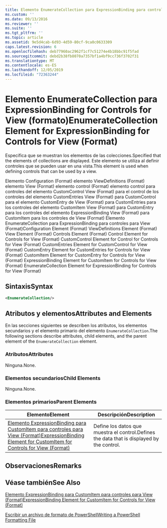 ```yaml
---
title: Elemento EnumerateCollection para ExpressionBinding para controles para View (Format) | Microsoft Docs
ms.custom: ''
ms.date: 09/13/2016
ms.reviewer: ''
ms.suite: ''
ms.tgt_pltfrm: ''
ms.topic: article
ms.assetid: 9e5d4cab-6d93-4d59-80cf-9ca0c0633309
caps.latest.revision: 6
ms.openlocfilehash: deb77960ac2962f1cf7c51274e4b18bbc91f5fad
ms.sourcegitcommit: debd2b38fb8070a7357bf1a4bf9cc736f3702f31
ms.translationtype: MT
ms.contentlocale: es-ES
ms.lasthandoff: 12/05/2019
ms.locfileid: "72363244"
---
```

# <a name="enumeratecollection-element-for-expressionbinding-for-controls-for-view-format"></a><span data-ttu-id="f3fc3-102">Elemento EnumerateCollection para ExpressionBinding for Controls for View (formato)</span><span class="sxs-lookup"><span data-stu-id="f3fc3-102">EnumerateCollection Element for ExpressionBinding for Controls for View (Format)</span></span>

<span data-ttu-id="f3fc3-103">Especifica que se muestran los elementos de las colecciones.</span><span class="sxs-lookup"><span data-stu-id="f3fc3-103">Specified that the elements of collections are displayed.</span></span> <span data-ttu-id="f3fc3-104">Este elemento se utiliza al definir controles que se pueden usar en una vista.</span><span class="sxs-lookup"><span data-stu-id="f3fc3-104">This element is used when defining controls that can be used by a view.</span></span>

<span data-ttu-id="f3fc3-105">Elemento Configuration (Format) elemento ViewDefinitions (Format) elemento View (Format) elemento control (Format) elemento control para controles del elemento CustomControl View (Format) para el control de los controles del elemento CustomEntries View (Format) para CustomControl para el elemento CustomEntry de View (Format) para CustomEntries para los controles del elemento CustomItem View (Format) para CustomEntry para los controles del elemento ExpressionBinding View (Format) para CustomItem para los controles de View (Format) Elemento EnumerateCollection para ExpressionBinding para controles para View (Format)</span><span class="sxs-lookup"><span data-stu-id="f3fc3-105">Configuration Element (Format) ViewDefinitions Element (Format) View Element (Format) Controls Element (Format) Control Element for Controls for View (Format) CustomControl Element for Control for Controls for View (Format) CustomEntries Element for CustomControl for View (Format) CustomEntry Element for CustomEntries for Controls for View (Format) CustomItem Element for CustomEntry for Controls for View (Format) ExpressionBinding Element for CustomItem for Controls for View (Format) EnumerateCollection Element for ExpressionBinding for Controls for View (Format)</span></span>

## <a name="syntax"></a><span data-ttu-id="f3fc3-106">Sintaxis</span><span class="sxs-lookup"><span data-stu-id="f3fc3-106">Syntax</span></span>

```xml
<EnumerateCollection/>
```

## <a name="attributes-and-elements"></a><span data-ttu-id="f3fc3-107">Atributos y elementos</span><span class="sxs-lookup"><span data-stu-id="f3fc3-107">Attributes and Elements</span></span>

<span data-ttu-id="f3fc3-108">En las secciones siguientes se describen los atributos, los elementos secundarios y el elemento primario del elemento `EnumerateCollection`.</span><span class="sxs-lookup"><span data-stu-id="f3fc3-108">The following sections describe attributes, child elements, and the parent element of the `EnumerateCollection` element.</span></span>

### <a name="attributes"></a><span data-ttu-id="f3fc3-109">Atributos</span><span class="sxs-lookup"><span data-stu-id="f3fc3-109">Attributes</span></span>

<span data-ttu-id="f3fc3-110">Ninguna.</span><span class="sxs-lookup"><span data-stu-id="f3fc3-110">None.</span></span>

### <a name="child-elements"></a><span data-ttu-id="f3fc3-111">Elementos secundarios</span><span class="sxs-lookup"><span data-stu-id="f3fc3-111">Child Elements</span></span>

<span data-ttu-id="f3fc3-112">Ninguna.</span><span class="sxs-lookup"><span data-stu-id="f3fc3-112">None.</span></span>

### <a name="parent-elements"></a><span data-ttu-id="f3fc3-113">Elementos primarios</span><span class="sxs-lookup"><span data-stu-id="f3fc3-113">Parent Elements</span></span>

|<span data-ttu-id="f3fc3-114">Elemento</span><span class="sxs-lookup"><span data-stu-id="f3fc3-114">Element</span></span>|<span data-ttu-id="f3fc3-115">Descripción</span><span class="sxs-lookup"><span data-stu-id="f3fc3-115">Description</span></span>|
|-------------|-----------------|
|[<span data-ttu-id="f3fc3-116">Elemento ExpressionBinding para CustomItem para controles para View (Format)</span><span class="sxs-lookup"><span data-stu-id="f3fc3-116">ExpressionBinding Element for CustomItem for Controls for View (Format)</span></span>](./expressionbinding-element-for-customitem-for-controls-for-view-format.md)|<span data-ttu-id="f3fc3-117">Define los datos que muestra el control.</span><span class="sxs-lookup"><span data-stu-id="f3fc3-117">Defines the data that is displayed by the control.</span></span>|

## <a name="remarks"></a><span data-ttu-id="f3fc3-118">Observaciones</span><span class="sxs-lookup"><span data-stu-id="f3fc3-118">Remarks</span></span>

## <a name="see-also"></a><span data-ttu-id="f3fc3-119">Véase también</span><span class="sxs-lookup"><span data-stu-id="f3fc3-119">See Also</span></span>

[<span data-ttu-id="f3fc3-120">Elemento ExpressionBinding para CustomItem para controles para View (Format)</span><span class="sxs-lookup"><span data-stu-id="f3fc3-120">ExpressionBinding Element for CustomItem for Controls for View (Format)</span></span>](./expressionbinding-element-for-customitem-for-controls-for-view-format.md)

[<span data-ttu-id="f3fc3-121">Escribir un archivo de formato de PowerShell</span><span class="sxs-lookup"><span data-stu-id="f3fc3-121">Writing a PowerShell Formatting File</span></span>](./writing-a-powershell-formatting-file.md)
